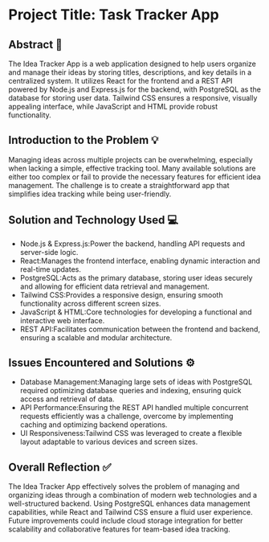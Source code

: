 # Project Title: Task Tracker App
## Abstract 📝  
The Idea Tracker App is a web application designed to help users organize and manage their ideas by storing titles, descriptions, and key details in a centralized system. It utilizes React for the frontend and a REST API powered by Node.js and Express.js for the backend, with PostgreSQL as the database for storing user data. Tailwind CSS ensures a responsive, visually appealing interface, while JavaScript and HTML provide robust functionality.

## Introduction to the Problem 💡
Managing ideas across multiple projects can be overwhelming, especially when lacking a simple, effective tracking tool. Many available solutions are either too complex or fail to provide the necessary features for efficient idea management. The challenge is to create a straightforward app that simplifies idea tracking while being user-friendly.

## Solution and Technology Used 💻
- Node.js & Express.js:Power the backend, handling API requests and server-side logic.
- React:Manages the frontend interface, enabling dynamic interaction and real-time updates.
- PostgreSQL:Acts as the primary database, storing user ideas securely and allowing for efficient data retrieval and management.
- Tailwind CSS:Provides a responsive design, ensuring smooth functionality across different screen sizes.
- JavaScript & HTML:Core technologies for developing a functional and interactive web interface.
- REST API:Facilitates communication between the frontend and backend, ensuring a scalable and modular architecture.

## Issues Encountered and Solutions ⚙️  
- Database Management:Managing large sets of ideas with PostgreSQL required optimizing database queries and indexing, ensuring quick access and retrieval of data.
- API Performance:Ensuring the REST API handled multiple concurrent requests efficiently was a challenge, overcome by implementing caching and optimizing backend operations.
- UI Responsiveness:Tailwind CSS was leveraged to create a flexible layout adaptable to various devices and screen sizes.

## Overall Reflection ✅
The Idea Tracker App effectively solves the problem of managing and organizing ideas through a combination of modern web technologies and a well-structured backend. Using PostgreSQL enhances data management capabilities, while React and Tailwind CSS ensure a fluid user experience. Future improvements could include cloud storage integration for better scalability and collaborative features for team-based idea tracking.
